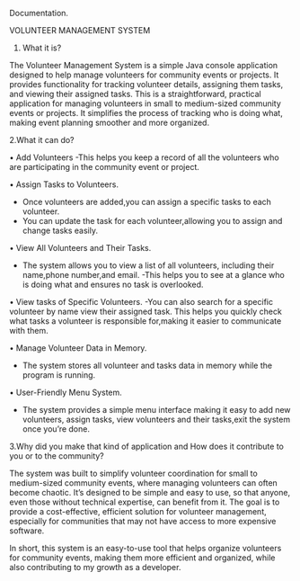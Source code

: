 Documentation.

VOLUNTEER MANAGEMENT SYSTEM 

1. What it is?

The Volunteer Management System is a simple Java console application designed to help manage volunteers for community events or projects. It provides functionality for tracking volunteer details, assigning them tasks, and viewing their assigned tasks. This is a straightforward, practical application for managing volunteers in small to medium-sized community events or projects. It simplifies the process of tracking who is doing what, making event planning smoother and more organized.

2.What it can do?

•	Add Volunteers 
-This helps you keep a record of all the volunteers who are participating in the community event or project. 

•	Assign Tasks to Volunteers. 
- Once volunteers are added,you can assign a specific tasks to each volunteer.
- You can update the task for each volunteer,allowing you to assign and change tasks easily.

•	View All Volunteers and Their Tasks.
- The system allows you to view a list of all volunteers, including their name,phone number,and email.
-This helps you to see at a glance who is doing what and ensures no task is overlooked.

•	View tasks of Specific Volunteers.
-You can also search for a specific volunteer by name view their assigned task. This helps you quickly check what tasks a volunteer is responsible for,making it easier to communicate with them.

•	Manage Volunteer Data in Memory.
- The system stores all volunteer and tasks data in memory while the program is running.

•	User-Friendly Menu System.
- The system provides a simple menu interface making it easy to add new volunteers, assign tasks, view volunteers and their tasks,exit the system once you’re done.

3.Why did you make that kind of application and How does it contribute to you or to the community?

The system was built to simplify volunteer coordination for small to medium-sized community events, where managing volunteers can often become chaotic. It’s designed to be simple and easy to use, so that anyone, even those without technical expertise, can benefit from it. The goal is to provide a cost-effective, efficient solution for volunteer management, especially for communities that may not have access to more expensive software.

In short, this system is an easy-to-use tool that helps organize volunteers for community events, making them more efficient and organized, while also contributing to my growth as a developer.





